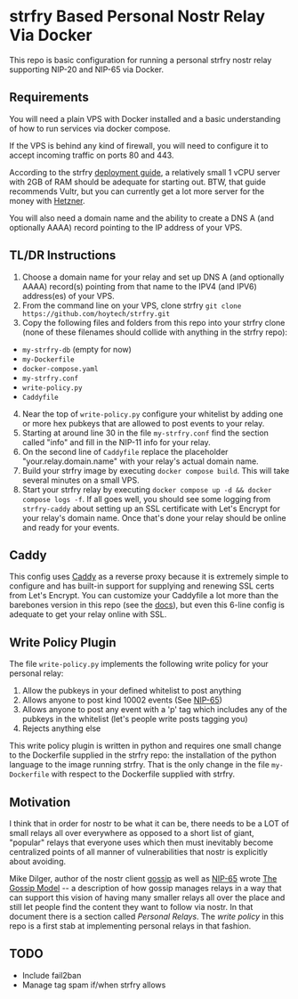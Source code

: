 # strfry Based Personal Nostr Relay Via Docker
This repo is basic configuration for running a personal strfry nostr relay supporting NIP-20 and NIP-65 via Docker.

## Requirements
You will need a plain VPS with Docker installed and a basic understanding of how to run services via docker compose.

If the VPS is behind any kind of firewall, you will need to configure it to accept incoming traffic on ports 80 and 443.

According to the strfry [deployment guide](https://github.com/hoytech/strfry/blob/master/docs/DEPLOYMENT.md), a relatively small 1 vCPU server with 2GB of RAM should be adequate for starting out. BTW, that guide recommends Vultr, but you can currently get a lot more server for the money with [Hetzner](https://www.hetzner.com/).

You will also need a domain name and the ability to create a DNS A (and optionally AAAA) record pointing to the IP address of your VPS.

## TL/DR Instructions
1. Choose a domain name for your relay and set up DNS A (and optionally AAAA) record(s) pointing from that name to the IPV4 (and IPV6) address(es) of your VPS.
2. From the command line on your VPS, clone strfry
`git clone https://github.com/hoytech/strfry.git`
3. Copy the following files and folders from this repo into your strfry clone (none of these filenames should collide with anything in the strfry repo):
* `my-strfry-db` (empty for now)
* `my-Dockerfile`
* `docker-compose.yaml`
* `my-strfry.conf`
* `write-policy.py`
* `Caddyfile`
4. Near the top of `write-policy.py` configure your whitelist by adding one or more hex pubkeys that are allowed to post events to your relay.
5. Starting at around line 30 in the file `my-strfry.conf` find the section called "info" and fill in the NIP-11 info for your relay. 
6. On the second line of `Caddyfile` replace the placeholder "your.relay.domain.name" with your relay's actual domain name.
7. Build your strfry image by executing `docker compose build`. This will take several minutes on a small VPS.
8. Start your strfry relay by executing `docker compose up -d && docker compose logs -f`. If all goes well, you should see some logging from `strfry-caddy` about setting up an SSL certificate with Let's Encrypt for your relay's domain name. Once that's done your relay should be online and ready for your events.

## Caddy
This config uses [Caddy](https://caddyserver.com/) as a reverse proxy because it is extremely simple to configure and has built-in support for supplying and renewing SSL certs from Let's Encrypt. You can customize your Caddyfile a lot more than the barebones version in this repo (see the [docs](https://caddyserver.com/docs/)), but even this 6-line config is adequate to get your relay online with SSL.

## Write Policy Plugin
The file `write-policy.py` implements the following write policy for your personal relay:
1. Allow the pubkeys in your defined whitelist to post anything
2. Allows anyone to post kind 10002 events (See [NIP-65](https://github.com/nostr-protocol/nips/blob/master/65.md))
3. Allows anyone to post any event with a 'p' tag which includes any of the pubkeys in the whitelist (let's people write posts tagging you)
4. Rejects anything else

This write policy plugin is written in python and requires one small change to the Dockerfile supplied in the strfry repo: the installation of the python language to the image running strfry. That is the only change in the file `my-Dockerfile` with respect to the Dockerfile supplied with strfry.

## Motivation
I think that in order for nostr to be what it can be, there needs to be a LOT of small relays all over everywhere as opposed to a short list of giant, "popular" relays that everyone uses which then must inevitably become centralized points of all manner of vulnerabilities that nostr is explicitly about avoiding.

Mike Dilger, author of the nostr client [gossip](https://github.com/mikedilger/gossip) as well as [NIP-65](https://github.com/nostr-protocol/nips/blob/master/65.md) wrote [The Gossip Model](https://mikedilger.com/gossip-model/) -- a description of how gossip manages relays in a way that can support this vision of having many smaller relays all over the place and still let people find the content they want to follow via nostr. In that document there is a section called *Personal Relays*. The _write policy_ in this repo is a first stab at implementing personal relays in that fashion.

## TODO
* Include fail2ban
* Manage tag spam if/when strfry allows